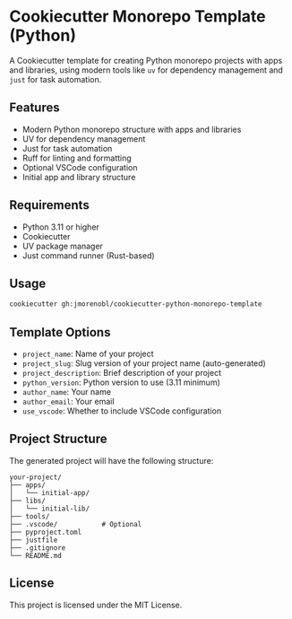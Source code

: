 # Cookiecutter Monorepo Template (Python)

A Cookiecutter template for creating Python monorepo projects with apps and libraries, using modern tools like `uv` for dependency management and `just` for task automation.

## Features

- Modern Python monorepo structure with apps and libraries
- UV for dependency management
- Just for task automation
- Ruff for linting and formatting
- Optional VSCode configuration
- Initial app and library structure

## Requirements

- Python 3.11 or higher
- Cookiecutter
- UV package manager
- Just command runner (Rust-based)

## Usage

```bash
cookiecutter gh:jmorenobl/cookiecutter-python-monorepo-template
```

## Template Options

- `project_name`: Name of your project
- `project_slug`: Slug version of your project name (auto-generated)
- `project_description`: Brief description of your project
- `python_version`: Python version to use (3.11 minimum)
- `author_name`: Your name
- `author_email`: Your email
- `use_vscode`: Whether to include VSCode configuration

## Project Structure

The generated project will have the following structure:

```
your-project/
├── apps/
│   └── initial-app/
├── libs/
│   └── initial-lib/
├── tools/
├── .vscode/           # Optional
├── pyproject.toml
├── justfile
├── .gitignore
└── README.md
```

## License

This project is licensed under the MIT License. 